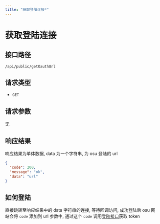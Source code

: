 ```yaml
---
title: "获取登陆连接*"
---
```


# 获取登陆连接

## 接口路径

`/api/public/getOauthUrl`

## 请求类型

- `GET`

## 请求参数

无

## 响应结果

响应结果为单体数据, data 为一个字符串, 为 osu 登陆的 url

```json
{
  "code": 200,
  "message": "ok",
  "data": "url"
}
```

## 如何登陆

直接跳转至响应结果中的 data 字符串的连接, 等待回调访问,
成功登陆后 osu 网站会将 `code` 添加到 url 参数中,
通过这个 `code` 调用[登陆接口](./03-login.md)获取 token 

